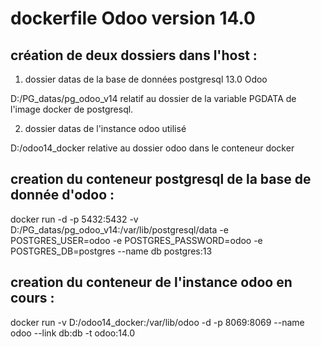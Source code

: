 # dockerfile Odoo version 14.0 

## création de deux dossiers dans l'host :

1) dossier datas de la base de données postgresql 13.0 Odoo

D:/PG_datas/pg_odoo_v14 
relatif au dossier de la variable PGDATA de l'image docker de postgresql.


2) dossier datas de l'instance odoo utilisé 

D:/odoo14_docker 
relative au dossier odoo dans le conteneur docker


## creation du conteneur postgresql de la base de donnée d'odoo :

docker run -d -p 5432:5432 -v D:/PG_datas/pg_odoo_v14:/var/lib/postgresql/data -e POSTGRES_USER=odoo -e POSTGRES_PASSWORD=odoo -e POSTGRES_DB=postgres --name db postgres:13

## creation du conteneur de l'instance odoo en cours :


docker run -v D:/odoo14_docker:/var/lib/odoo -d -p 8069:8069 --name odoo --link db:db -t odoo:14.0



